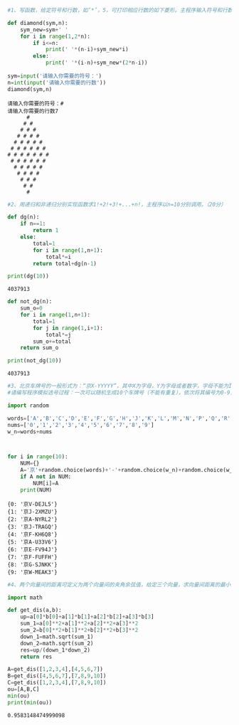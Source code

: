 

```python
#1、写函数，给定符号和行数，如’*’，5，可打印相应行数的如下菱形。主程序输入符号和行数调用该函数进行验证。

def diamond(sym,n):
    sym_new=sym+' '
    for i in range(1,2*n):
        if i<=n:
            print(' '*(n-i)+sym_new*i)
        else:
            print(' '*(i-n)+sym_new*(2*n-i))
            
sym=input('请输入你需要的符号：')
n=int(input('请输入你需要的行数'))
diamond(sym,n)
```

    请输入你需要的符号：#
    请输入你需要的行数7
          # 
         # # 
        # # # 
       # # # # 
      # # # # # 
     # # # # # # 
    # # # # # # # 
     # # # # # # 
      # # # # # 
       # # # # 
        # # # 
         # # 
          # 
    


```python
#2、用递归和非递归分别实现函数求1!+2!+3!+...+n!，主程序以n=10分别调用。（20分）

def dg(n):
    if n==1:
        return 1
    else:
        total=1
        for i in range(1,n+1):
            total*=i
        return total+dg(n-1)

print(dg(10))
```

    4037913
    


```python
def not_dg(n):
    sum_o=0
    for i in range(1,n+1):
        total=1
        for j in range(1,i+1):
            total*=j
        sum_o+=total
    return sum_o

print(not_dg(10))
```

    4037913
    


```python
#3、北京车牌号的一般形式为：“京X-YYYYY”，其中X为字母，Y为字母或者数字，字母不能为I或者O，数字只能0-9之间。
#请编写程序模拟选号过程：一次可以随机生成10个车牌号（不能有重复），依次将其编号为0-9，显示给用户。（20分

import random

words=['A','B','C','D','E','F','G','H','J','K','L','M','N','P','Q','R','S','T','U','V','W','X','Y','Z']
nums=['0','1','2','3','4','5','6','7','8','9']
w_n=words+nums



for i in range(10):
    NUM={}
    A='京'+random.choice(words)+'-'+random.choice(w_n)+random.choice(w_n)+random.choice(w_n)+random.choice(w_n)+random.choice(w_n)
    if A not in NUM:
        NUM[i]=A
    print(NUM)
```

    {0: '京V-DEJL5'}
    {1: '京J-2XMZU'}
    {2: '京A-NYRL2'}
    {3: '京J-TRAGQ'}
    {4: '京F-KH6Q8'}
    {5: '京A-U33V6'}
    {6: '京E-FV94J'}
    {7: '京F-FUFFH'}
    {8: '京G-SJNKK'}
    {9: '京W-MEAK3'}
    


```python
#4、两个向量间的距离可定义为两个向量间的夹角余弦值，给定三个向量，求向量间距离的最小值。三个向量为：[1,2,3,4],[4,5,6,7],[7,8,9,10]

import math

def get_dis(a,b):
    up=a[0]*b[0]+a[1]*b[1]+a[2]*b[2]+a[3]*b[3]
    sum_1=a[0]**2+a[1]**2+a[2]**2+a[3]**2
    sum_2=b[0]**2+b[1]**2+b[2]**2+b[3]**2
    down_1=math.sqrt(sum_1)
    down_2=math.sqrt(sum_2)
    res=up/(down_1*down_2)
    return res

A=get_dis([1,2,3,4],[4,5,6,7])
B=get_dis([4,5,6,7],[7,8,9,10])
C=get_dis([1,2,3,4],[7,8,9,10])
ou=[A,B,C]
min(ou)
print(min(ou))
```

    0.9583148474999098
    
